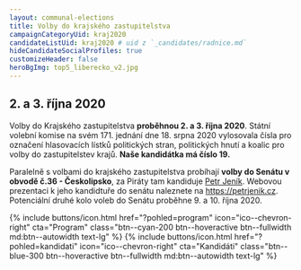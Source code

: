 ```yaml
---
layout: communal-elections
title: Volby do krajského zastupitelstva
campaignCategoryUid: kraj2020
candidateListUid: kraj2020 # uid z `_candidates/radnice.md`
hideCandidateSocialProfiles: true
customizeHeader: false
heroBgImg: top5_liberecko_v2.jpg
---
```

    
<h2 class="head-alt-md mt-64">2. a 3. října 2020</h2>

<p class="leading-snug pt-2">
Volby do Krajského zastupitelstva <b>proběhnou 2. a 3. října 2020</b>.
Státní volební komise na svém 171. jednání dne 18. srpna 2020 vylosovala čísla pro označení hlasovacích lístků politických stran, politických hnutí a koalic pro volby do zastupitelstev krajů.
<b>Naše kandidátka má číslo 19.</b>
</p>

<p class="leading-snug">
Paralelně s volbami do krajského zastupitelstva probíhají <b>volby do Senátu v obvodě č.36 - Českolipsko</b>, za Piráty tam kandiduje <a href="/lide/petr-jenik">Petr Jeník</a>. Webovou prezentaci k jeho kandidtuře do senátu naleznete na <a href="https://petrjenik.cz" target="_blank">https://petrjenik.cz</a>. Potenciální druhé kolo voleb do Senátu proběhne 9. a 10. října 2020.
</p>

<div class="mt-24 md:mt-36 space-y-4">
  {% include buttons/icon.html href="?pohled=program" icon="ico--chevron-right" cta="Program" class="btn--cyan-200 btn--hoveractive btn--fullwidth md:btn--autowidth text-lg" %}
  {% include buttons/icon.html href="?pohled=kandidati" icon="ico--chevron-right" cta="Kandidáti" class="btn--blue-300 btn--hoveractive btn--fullwidth md:btn--autowidth text-lg" %}
</div>
